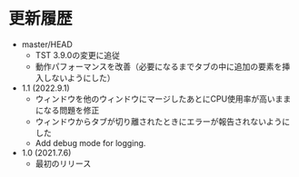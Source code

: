 # 更新履歴

 - master/HEAD
   * TST 3.9.0の変更に追従
   * 動作パフォーマンスを改善（必要になるまでタブの中に追加の要素を挿入しないようにした）
 - 1.1 (2022.9.1)
   * ウィンドウを他のウィンドウにマージしたあとにCPU使用率が高いままになる問題を修正
   * ウィンドウからタブが切り離されたときにエラーが報告されないようにした
   * Add debug mode for logging.
 - 1.0 (2021.7.6)
   * 最初のリリース
